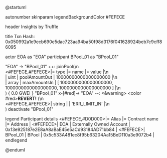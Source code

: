 

@startuml

autonumber
skinparam legendBackgroundColor #FEFECE

<style>
      header {
        HorizontalAlignment left
        FontColor purple
        FontSize 14
        Padding 10
      }
    </style>

header Insights by Truffle

title Txn Hash: 0x050992a1e9ecb690e5dac723aa94ba50f98d3176f041628924beb7c9cff86095


actor EOA as "EOA"
participant BPool_01 as "BPool_01"

"EOA" -> "BPool_01" ++: joinPool(\n\
<#FEFECE,#FEFECE>|= type |= name |= value |\n\
| uint | poolAmountOut | 10000000000000000000 |\n\
| array | maxAmountsIn | [ 1000000000000000000, 1000000000000000000, 1000000000000000000 ] |\n\
) { 0.0 GWEI }
"BPool_01" x-[#red]-> "EOA" --: <&warning> <color #red>**REVERT!**</color> (\n\
<#FEFECE,#FEFECE>| string |  | 'ERR_LIMIT_IN' |\n\
)
deactivate "BPool_01"

legend
Participant details
<#FEFECE,#D0D000>|= Alias |= Contract name |= Address |
<#FEFECE>| EOA | Externally Owned Account | 0x13e925187e2E8aA8aBaE45e5aCd93184AD71bb84 |
<#FEFECE>| BPool_01 | BPool | 0x5c533A481ec8f95b63204Aa15BeD110a3e9072b4 |
endlegend

@enduml